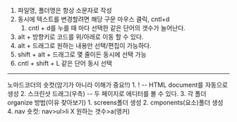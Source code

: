 1. 파일명, 폴더명은 항상 소문자로 작성
2. 동시에 텍스트를 변경할려면 해당 구문 마우스 클릭, cntl+d
	1. cntl + d를 누를 때 마다 선택한 같은 단어의 갯수가 늘어난다.
3. alt + 방향키로 코드를 위/아래로 이동 할 수 있다.
4. alt + 드래그로 원하는 내용만 선택/편집이 가능하다.
5. shift + alt + 드래그로 몇 줄이든 동시에 선택 가능
6. cntl + shift + L 같은 단어 동시 선택
---
노마드코더의 숏컷(암기가 아니라 이해가 중요!!)
	1. ! -- HTML document를 자동으로 생성
	2. 스크린샷 드래그(우측) -- 두 페이지로 에디터를 볼 수 있다.
	3. 각 폴더 organize 방법(이유 찾아보기)
		1. screens폴더 생성
		2. cmponents(요소)폴더 생성
	4. nav 숏컷: nav>ul>li X 원하는 갯수>a(앵커)